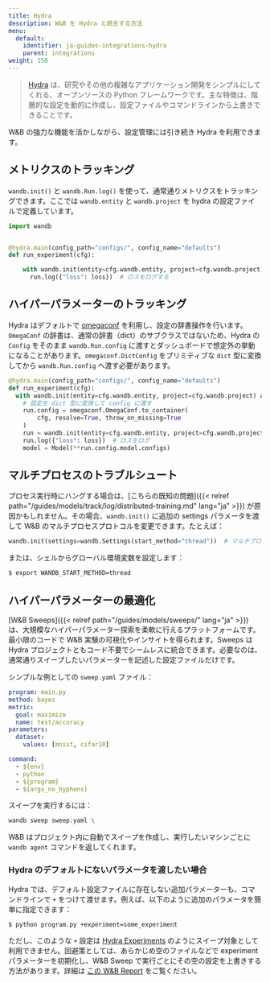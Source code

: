 ```yaml
---
title: Hydra
description: W&B を Hydra と統合する方法
menu:
  default:
    identifier: ja-guides-integrations-hydra
    parent: integrations
weight: 150
---
```


> [Hydra](https://hydra.cc) は、研究やその他の複雑なアプリケーション開発をシンプルにしてくれる、オープンソースの Python フレームワークです。主な特徴は、階層的な設定を動的に作成し、設定ファイルやコマンドラインから上書きできることです。

W&B の強力な機能を活かしながら、設定管理には引き続き Hydra を利用できます。

## メトリクスのトラッキング

`wandb.init()` と `wandb.Run.log()` を使って、通常通りメトリクスをトラッキングできます。ここでは `wandb.entity` と `wandb.project` を hydra の設定ファイルで定義しています。

```python
import wandb


@hydra.main(config_path="configs/", config_name="defaults")
def run_experiment(cfg):

    with wandb.init(entity=cfg.wandb.entity, project=cfg.wandb.project) as run:
      run.log({"loss": loss})  # ロスをログする
```

## ハイパーパラメーターのトラッキング

Hydra はデフォルトで [omegaconf](https://omegaconf.readthedocs.io/en/2.1_branch/) を利用し、設定の辞書操作を行います。`OmegaConf` の辞書は、通常の辞書（dict）のサブクラスではないため、Hydra の `Config` をそのまま `wandb.Run.config` に渡すとダッシュボードで想定外の挙動になることがあります。`omegaconf.DictConfig` をプリミティブな `dict` 型に変換してから `wandb.Run.config` へ渡す必要があります。

```python
@hydra.main(config_path="configs/", config_name="defaults")
def run_experiment(cfg):
  with wandb.init(entity=cfg.wandb.entity, project=cfg.wandb.project) as run:
    # 設定を dict 型に変換して config に渡す
    run.config = omegaconf.OmegaConf.to_container(
        cfg, resolve=True, throw_on_missing=True
    )
    run = wandb.init(entity=cfg.wandb.entity, project=cfg.wandb.project)
    run.log({"loss": loss})  # ロスをログ
    model = Model(**run.config.model.configs)
```

## マルチプロセスのトラブルシュート

プロセス実行時にハングする場合は、[こちらの既知の問題]({{< relref path="/guides/models/track/log/distributed-training.md" lang="ja" >}}) が原因かもしれません。その場合、`wandb.init()` に追加の settings パラメータを渡して W&B のマルチプロセスプロトコルを変更できます。たとえば：

```python
wandb.init(settings=wandb.Settings(start_method="thread"))  # マルチプロセス設定を変更
```

または、シェルからグローバル環境変数を設定します：

```bash
$ export WANDB_START_METHOD=thread
```

## ハイパーパラメーターの最適化

[W&B Sweeps]({{< relref path="/guides/models/sweeps/" lang="ja" >}}) は、大規模なハイパーパラメーター探索を柔軟に行えるプラットフォームです。最小限のコードで W&B 実験の可視化やインサイトを得られます。Sweeps は Hydra プロジェクトともコード不要でシームレスに統合できます。必要なのは、通常通りスイープしたいパラメーターを記述した設定ファイルだけです。

シンプルな例としての `sweep.yaml` ファイル：

```yaml
program: main.py
method: bayes
metric:
  goal: maximize
  name: test/accuracy
parameters:
  dataset:
    values: [mnist, cifar10]

command:
  - ${env}
  - python
  - ${program}
  - ${args_no_hyphens}
```

スイープを実行するには：

``` bash
wandb sweep sweep.yaml \
```

W&B はプロジェクト内に自動でスイープを作成し、実行したいマシンごとに `wandb agent` コマンドを返してくれます。

### Hydra のデフォルトにないパラメータを渡したい場合

<a id="pitfall-3-sweep-passing-parameters-not-present-in-defaults"></a>

Hydra では、デフォルト設定ファイルに存在しない追加パラメーターも、コマンドラインで `+` をつけて渡せます。例えば、以下のように追加のパラメータを簡単に指定できます：

```bash
$ python program.py +experiment=some_experiment
```

ただし、このような `+` 設定は [Hydra Experiments](https://hydra.cc/docs/patterns/configuring_experiments/) のようにスイープ対象として利用できません。回避策としては、あらかじめ空のファイルなどで experiment パラメーターを初期化し、W&B Sweep で実行ごとにその空の設定を上書きする方法があります。詳細は [この W&B Report](https://wandb.me/hydra) をご覧ください。